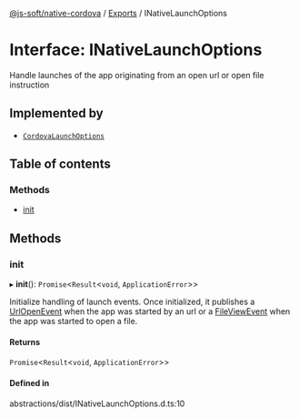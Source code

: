 [@js-soft/native-cordova](../README.md) / [Exports](../modules.md) / INativeLaunchOptions

# Interface: INativeLaunchOptions

Handle launches of the app originating from an open url or open file instruction

## Implemented by

-   [`CordovaLaunchOptions`](../classes/CordovaLaunchOptions.md)

## Table of contents

### Methods

-   [init](INativeLaunchOptions.md#init)

## Methods

### init

▸ **init**(): `Promise`<`Result`<`void`, `ApplicationError`\>\>

Initialize handling of launch events. Once initialized, it publishes a [UrlOpenEvent](../classes/UrlOpenEvent.md) when the app was started by an url or a [FileViewEvent](../classes/FileViewEvent.md)
when the app was started to open a file.

#### Returns

`Promise`<`Result`<`void`, `ApplicationError`\>\>

#### Defined in

abstractions/dist/INativeLaunchOptions.d.ts:10

